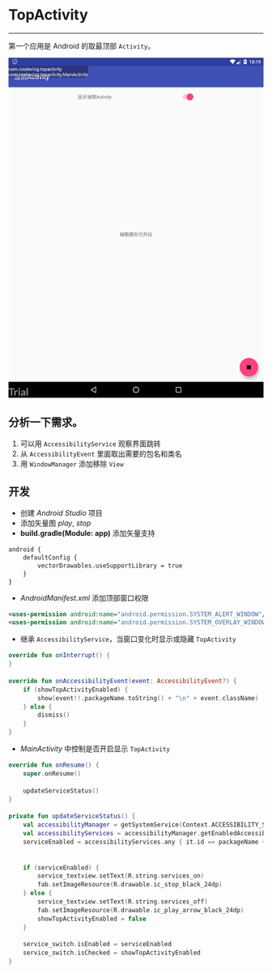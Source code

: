 # TopActivity
---

第一个应用是 Android 的取最顶部 `Activity`。

![001.TopActivity](../../screenshot/001.TopActivity.png)

## 分析一下需求。

1. 可以用 `AccessibilityService` 观察界面跳转
1. 从 `AccessibilityEvent` 里面取出需要的包名和类名
1. 用 `WindowManager` 添加移除 `View`

## 开发

* 创建 *Android Studio* 项目
* 添加矢量图 *play*, *stop*
* **build.gradle(Module: app)** 添加矢量支持

```
android {
    defaultConfig {
        vectorDrawables.useSupportLibrary = true
    }
}
```

* *AndroidManifest.xml* 添加顶部窗口权限

```xml
<uses-permission android:name="android.permission.SYSTEM_ALERT_WINDOW"/>
<uses-permission android:name="android.permission.SYSTEM_OVERLAY_WINDOW" />
```

* 继承 `AccessibilityService`，当窗口变化时显示或隐藏 `TopActivity`

```kotlin 
override fun onInterrupt() {
}

override fun onAccessibilityEvent(event: AccessibilityEvent?) {
    if (showTopActivityEnabled) {
        show(event!!.packageName.toString() + "\n" + event.className)
    } else {
        dismiss()
    }
}
```

* *MainActivity* 中控制是否开启显示 `TopActivity`

```kotlin
override fun onResume() {
    super.onResume()

    updateServiceStatus()
}

private fun updateServiceStatus() {
    val accessibilityManager = getSystemService(Context.ACCESSIBILITY_SERVICE) as AccessibilityManager
    val accessibilityServices = accessibilityManager.getEnabledAccessibilityServiceList(AccessibilityServiceInfo.FEEDBACK_GENERIC)
    serviceEnabled = accessibilityServices.any { it.id == packageName + "/.TopActivityAccessibilityService" }


    if (serviceEnabled) {
        service_textview.setText(R.string.services_on)
        fab.setImageResource(R.drawable.ic_stop_black_24dp)
    } else {
        service_textview.setText(R.string.services_off)
        fab.setImageResource(R.drawable.ic_play_arrow_black_24dp)
        showTopActivityEnabled = false
    }

    service_switch.isEnabled = serviceEnabled
    service_switch.isChecked = showTopActivityEnabled
}
```
